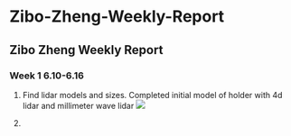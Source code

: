 # Zibo-Zheng-Weekly-Report
## Zibo Zheng Weekly Report

### Week 1 6.10-6.16
1. Find lidar models and sizes. Completed initial model of holder with 4d lidar and millimeter wave lidar 
  ![](https://github.com/ZEbirds/Zibo-Zheng-Weekly-Report/blob/main/Holder1.png)

2. 

